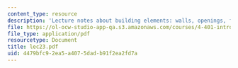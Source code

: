 ```yaml
---
content_type: resource
description: 'Lecture notes about building elements: walls, openings, floors, roofs.'
file: https://ol-ocw-studio-app-qa.s3.amazonaws.com/courses/4-401-introduction-to-building-technology-spring-2006/4479bfc92ea5a4075dadb91f2ea2fd7a_lec23.pdf
file_type: application/pdf
resourcetype: Document
title: lec23.pdf
uid: 4479bfc9-2ea5-a407-5dad-b91f2ea2fd7a
---
```

